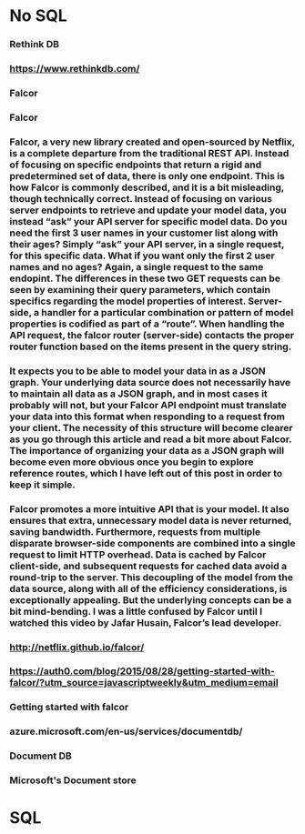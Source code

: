 # No SQL
### Rethink DB
### https://www.rethinkdb.com/
### Falcor
### Falcor

### Falcor, a very new library created and open-sourced by Netflix, is a complete departure from the traditional REST API. Instead of focusing on specific endpoints that return a rigid and predetermined set of data, there is only one endpoint. This is how Falcor is commonly described, and it is a bit misleading, though technically correct. Instead of focusing on various server endpoints to retrieve and update your model data, you instead “ask” your API server for specific model data. Do you need the first 3 user names in your customer list along with their ages? Simply “ask” your API server, in a single request, for this specific data. What if you want only the first 2 user names and no ages? Again, a single request to the same endopint. The differences in these two GET requests can be seen by examining their query parameters, which contain specifics regarding the model properties of interest. Server-side, a handler for a particular combination or pattern of model properties is codified as part of a “route”. When handling the API request, the falcor router (server-side) contacts the proper router function based on the items present in the query string.

###   


### It expects you to be able to model your data in as a JSON graph. Your underlying data source does not necessarily have to maintain all data as a JSON graph, and in most cases it probably will not, but your Falcor API endpoint must translate your data into this format when responding to a request from your client. The necessity of this structure will become clearer as you go through this article and read a bit more about Falcor. The importance of organizing your data as a JSON graph will become even more obvious once you begin to explore reference routes, which I have left out of this post in order to keep it simple.

###   


### Falcor promotes a more intuitive API that is your model. It also ensures that extra, unnecessary model data is never returned, saving bandwidth. Furthermore, requests from multiple disparate browser-side components are combined into a single request to limit HTTP overhead. Data is cached by Falcor client-side, and subsequent requests for cached data avoid a round-trip to the server. This decoupling of the model from the data source, along with all of the efficiency considerations, is exceptionally appealing. But the underlying concepts can be a bit mind-bending. I was a little confused by Falcor until I watched this video by Jafar Husain, Falcor’s lead developer.
### http://netflix.github.io/falcor/
### https://auth0.com/blog/2015/08/28/getting-started-with-falcor/?utm_source=javascriptweekly&utm_medium=email
### Getting started with falcor
### azure.microsoft.com/en-us/services/documentdb/
### Document DB
### Microsoft's Document store
# SQL
